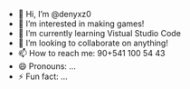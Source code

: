 - 👋 Hi, I’m @denyxz0
- 👀 I’m interested in making games!
- 🌱 I’m currently learning Vistual Studio Code
- 💞️ I’m looking to collaborate on anything!
- 📫 How to reach me: 90+541 100 54 43
- 😄 Pronouns: ...
- ⚡ Fun fact: ...

<!---
denyxz0/denyxz0 is a ✨ special ✨ repository because its `README.md` (this file) appears on your GitHub profile.
You can click the Preview link to take a look at your changes.
--->
